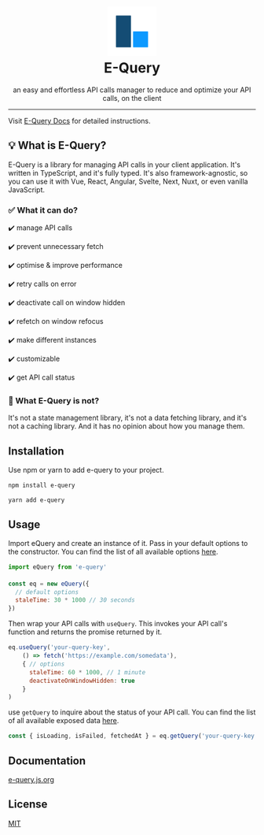 <h1 align="center" >
<img src="docs/public/logo.png" width="100" height="100" alt="e-query logo" />
<br />
E-Query
</h1>

<p align="center">an easy and effortless API calls manager to reduce and optimize your API calls, on the client</p>

***

Visit [E-Query Docs](https://e-query.js.org/) for detailed instructions.

## 💡 What is E-Query?

E-Query is a library for managing API calls in your client application. It's written in TypeScript, and it's fully typed. It's also framework-agnostic, so you can use it with Vue, React, Angular, Svelte, Next, Nuxt, or even vanilla JavaScript.

### ✅ What it can do?

✔️ manage API calls

✔️ prevent unnecessary fetch

✔️ optimise & improve performance

✔️ retry calls on error

✔️ deactivate call on window hidden

✔️ refetch on window refocus

✔️ make different instances

✔️ customizable

✔️ get API call status

### 🤔 What E-Query is not?

It's not a state management library, it's not a data fetching library, and it's not a caching library. And it has no opinion about how you manage them.

## Installation
Use npm or yarn to add e-query to your project.

```npm
npm install e-query
```

```yarn
yarn add e-query
```

## Usage
Import eQuery and create an instance of it. Pass in your default options to the constructor.
You can find the list of all available options [here](https://e-query.js.org/options.html).

```js
import eQuery from 'e-query'

const eq = new eQuery({
  // default options
  staleTime: 30 * 1000 // 30 seconds  
})
```

Then wrap your API calls with `useQuery`. This invokes your API call's function and returns the promise returned by it.

```js
eq.useQuery('your-query-key',
    () => fetch('https://example.com/somedata'),
    { // options
      staleTime: 60 * 1000, // 1 minute
      deactivateOnWindowHidden: true  
    }
)
```

use `getQuery` to inquire about the status of your API call.
You can find the list of all available exposed data [here](https://e-query.js.org/get-query.html#exposed-data).

```js
const { isLoading, isFailed, fetchedAt } = eq.getQuery('your-query-key')
```

## Documentation

[e-query.js.org](https://e-query.js.org/)

## License

[MIT](http://opensource.org/licenses/MIT)
